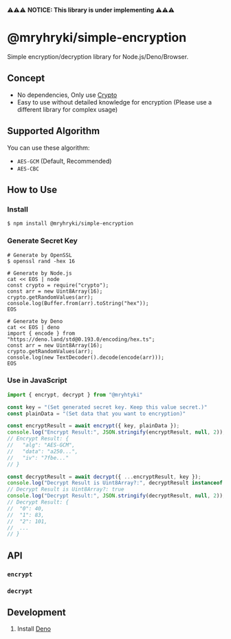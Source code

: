⚠️⚠️⚠️ **NOTICE: This library is under implementing** ⚠️⚠️⚠️

# @mryhryki/simple-encryption

Simple encryption/decryption library for Node.js/Deno/Browser.

## Concept

- No dependencies, Only use [Crypto](https://developer.mozilla.org/en-US/docs/Web/API/Crypto)
- Easy to use without detailed knowledge for encryption (Please use a different library for complex usage)

## Supported Algorithm

You can use these algorithm:

- `AES-GCM` (Default, Recommended)
- `AES-CBC`

## How to Use

### Install

```shell
$ npm install @mryhryki/simple-encryption
```

### Generate Secret Key

```shell
# Generate by OpenSSL
$ openssl rand -hex 16

# Generate by Node.js
cat << EOS | node
const crypto = require("crypto");
const arr = new Uint8Array(16);
crypto.getRandomValues(arr);
console.log(Buffer.from(arr).toString("hex"));
EOS

# Generate by Deno
cat << EOS | deno
import { encode } from "https://deno.land/std@0.193.0/encoding/hex.ts";
const arr = new Uint8Array(16);
crypto.getRandomValues(arr);
console.log(new TextDecoder().decode(encode(arr)));
EOS
```

### Use in JavaScript

```javascript
import { encrypt, decrypt } from "@mryhtyki"

const key = "(Set generated secret key. Keep this value secret.)"
const plainData = "(Set data that you want to encryption)"

const encryptResult = await encrypt({ key, plainData });
console.log("Encrypt Result:", JSON.stringify(encryptResult, null, 2));
// Encrypt Result: {
//   "alg": "AES-GCM",
//   "data": "a250...",
//   "iv": "7fbe..."
// }

const decryptResult = await decrypt({ ...encryptResult, key });
console.log("Decrypt Result is Uint8Array?:", decryptResult instanceof Uint8Array);
// Decrypt Result is Uint8Array?: true
console.log("Decrypt Result:", JSON.stringify(decryptResult, null, 2));
// Decrypt Result: {
//  "0": 40,
//  "1": 83,
//  "2": 101,
//  ...
// }
```

## API

### `encrypt`

### `decrypt`

## Development

1. Install [Deno](https://deno.land/manual@v1.35.0/getting_started/installation)
